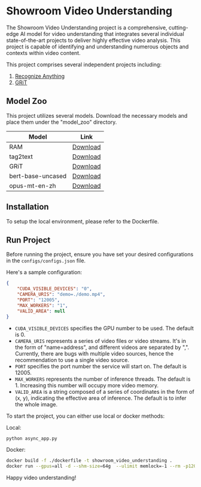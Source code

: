 # Showroom Video Understanding

The Showroom Video Understanding project is a comprehensive, cutting-edge AI model for video understanding that integrates several individual state-of-the-art projects to deliver highly effective video analysis. This project is capable of identifying and understanding numerous objects and contexts within video content. 

This project comprises several independent projects including:

1. [Recognize Anything](https://github.com/xinyu1205/recognize-anything)
2. [GRiT](https://github.com/JialianW/GRiT)

## Model Zoo
This project utilizes several models. Download the necessary models and place them under the "model_zoo" directory. 

| Model | Link |
| --- | --- |
| RAM | [Download](https://huggingface.co/spaces/xinyu1205/Recognize_Anything-Tag2Text/blob/main/ram_swin_large_14m.pth) |
| tag2text | [Download](https://huggingface.co/spaces/xinyu1205/Recognize_Anything-Tag2Text/blob/main/tag2text_swin_14m.pth) |
| GRiT | [Download](https://datarelease.blob.core.windows.net/grit/models/grit_b_densecap.pth) |
| bert-base-uncased | [Download](https://huggingface.co/bert-base-uncased) |
| opus-mt-en-zh | [Download](https://huggingface.co/Helsinki-NLP/opus-mt-en-zh) |

## Installation

To setup the local environment, please refer to the Dockerfile.

## Run Project

Before running the project, ensure you have set your desired configurations in the `configs/configs.json` file. 

Here's a sample configuration:

```json
{
	"CUDA_VISIBLE_DEVICES": "0",
	"CAMERA_URIS": "demo=./demo.mp4",
	"PORT": "12005",
	"MAX_WORKERS": "1",
	"VALID_AREA": null
}
```

- `CUDA_VISIBLE_DEVICES` specifies the GPU number to be used. The default is 0.
- `CAMERA_URIS` represents a series of video files or video streams. It's in the form of "name=address", and different videos are separated by ",". Currently, there are bugs with multiple video sources, hence the recommendation to use a single video source.
- `PORT` specifies the port number the service will start on. The default is 12005.
- `MAX_WORKERS` represents the number of inference threads. The default is 1. Increasing this number will occupy more video memory.
- `VALID_AREA` is a string composed of a series of coordinates in the form of (x, y), indicating the effective area of inference. The default is to infer the whole image.

To start the project, you can either use local or docker methods:

Local:

```bash
python async_app.py
```

Docker:

```bash
docker build -f ./dockerfile -t showroom_video_understanding .
docker run --gpus=all -d --shm-size=64g  --ulimit memlock=-1 --rm -p12005:12005 -v /home/:/app/logs/ showroom_video_understanding
```

Happy video understanding!
